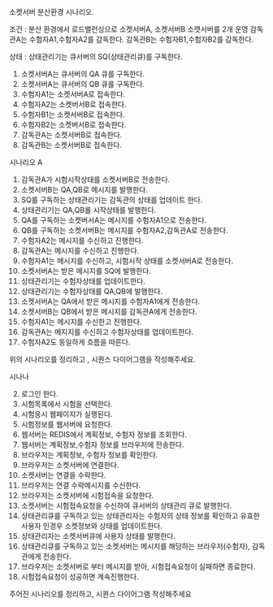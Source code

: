 소켓서버 분산환경 시나리오.

조건 : 분산 환경에서 로드밸런싱으로 소켓서버A, 소켓서버B 소캣서버를 2개 운영
감독관A는 수험자A1,수험자A2를 감독한다.
감독관B는 수험자B1,수험자B2를 감독한다.

상태 :
상태관리기는 큐서버의 SQ(상태관리큐)를 구독한다.

1. 소켓서버A는 큐서버의 QA 큐를 구독한다.
2. 소켓서버A는 큐서버의 QB 큐를 구독한다.
3. 수험자A1는 소켓서버A로 접속한다.
4. 수험자A2는 소켓버서B로 접속한다.
5. 수험자B1는 소켓서버B로 접속한다.
6. 수험자B2는 소켓버서B로 접속한다.
7. 감독관A는 소켓서버B로 접속한다.
8. 감독관B는 소켓서버B로 접속한다.

시나리오 A

1. 감독관A가 시험시작상태를 소켓서버B로 전송한다.
2. 소켓서버B는 QA,QB로 메시지를 발행한다.
3. SQ를 구독하는 상태관리기는 감독관의 상태를 업데이트 한다.
4. 상태관리기는 QA,QB롤 시작상태를 발행한다.
5. QA를 구독하는 소켓버서A는 메시지를 수험자A1으로 전송한다.
6. QB를 구독하는 소켓서버B는 메시지를 수험자A2,감독관A로 전송한다.
7. 수험자A2는 메시지를 수신하고 진행한다.
8. 감독관A는 메시지를 수신하고 진행한다.
9. 수험자A1는 메시지를 수신하고, 시험시작 상태를 소켓서버A로 전송한다.
10. 소켓서버A는 받은 메시지를 SQ에 발행한다.
11. 상태관리기는 수험자상태를 업데이트한다.
12. 상태관리기는 수험자상태를 QA,QB에 발행한다.
13. 소켓서버A는 QA에서 받은 메시지를 수험자A1에게 전송한다.
14. 소켓서버B는 QB에서 받은 메시지를 감독관A에게 전송한다.
15. 수험자A1는 메시지를 수신한고 진행한다.
16. 감독관A는 메지지를 수신하고 수험자상태를 업데이트한다.
17. 수험자A2도 동일하게 흐름을 따른다.

위의 시나리오를 정리하고 , 시퀀스 다이어그램을 작성해주세요.

시나나

2. 로그인 한다.
3. 시험목록에서 시험을 선택한다.
4. 시험응시 웹페이지가 실행된다.
5. 시험정보를 웹서버에 요청한다.
6. 웹서버는 REDIS에서 계획정보, 수험자 정보를 조회한다.
7. 웹서버는 계획정보,수험자 정보를 브라우저에 전송한다.
8. 브라우저는 계획정보, 수험자 정보를 확인한다.
9. 브라우저는 소켓서버에 연결한다.
10. 소켓서버는 연결을 수락한다.
11. 브라우저는 연결 수락메시지를 수신한다.
12. 브라우저는 소켓서버에 시험접속을 요청한다.
13. 소켓서버는 시험접속요청을 수신하여 큐서버의 상태관리 큐로 발행한다.
14. 상태관리큐를 구독하고 있는 상태관리자는 수험자의 상태 정보를 확인하고 유효한 사용자 인경우 소켓정보와 상태를 업데이트한다.
15. 상태관리자는 소켓서버큐에 사용자 상태를 발행한다.
16. 상태관리큐를 구독하고 있는 소켓서버는 메시지를 해당하는 브라우저(수험자), 감독관에게 전송한다.
17. 브라우저는 소켓서버로 부터 메시지를 받아, 시험접속요청이 실패하면 종료한다.
18. 시험접속요청이 성공하면 계속진행한다.

주어진 시나리오를 정리하고, 시퀀스 다이어그램 작성해주세요
